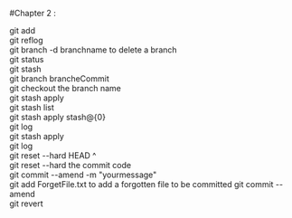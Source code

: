 #Chapter 2 :  

git add  
git reflog  
git branch -d branchname to delete a branch  
git status  
git stash  
git branch brancheCommit  
git checkout the branch name  
git stash apply  
git stash list  
git stash apply stash@{0}  
git log   
git stash apply  
git log  
git reset --hard HEAD ^  
git reset  --hard the commit code  
git commit --amend -m "yourmessage"  
git add ForgetFile.txt  to add a forgotten file to be committed 
git commit --amend   
git revert  



